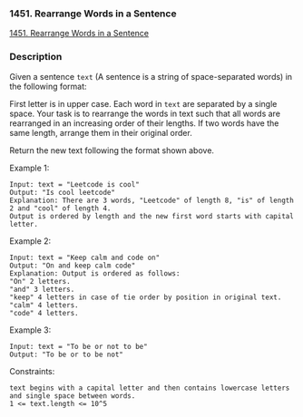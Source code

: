 ### 1451. Rearrange Words in a Sentence

[1451. Rearrange Words in a Sentence](https://leetcode.com/problems/rearrange-words-in-a-sentence/)

### Description

Given a sentence `text` (A sentence is a string of space-separated words) in the following format:

First letter is in upper case.
Each word in `text` are separated by a single space.
Your task is to rearrange the words in text such that all words are rearranged in an increasing order of their lengths. If two words have the same length, arrange them in their original order.

Return the new text following the format shown above.

Example 1:
```
Input: text = "Leetcode is cool"
Output: "Is cool leetcode"
Explanation: There are 3 words, "Leetcode" of length 8, "is" of length 2 and "cool" of length 4.
Output is ordered by length and the new first word starts with capital letter.
```
Example 2:
```
Input: text = "Keep calm and code on"
Output: "On and keep calm code"
Explanation: Output is ordered as follows:
"On" 2 letters.
"and" 3 letters.
"keep" 4 letters in case of tie order by position in original text.
"calm" 4 letters.
"code" 4 letters.
```
Example 3:
```
Input: text = "To be or not to be"
Output: "To be or to be not"
```

Constraints:
```
text begins with a capital letter and then contains lowercase letters and single space between words.
1 <= text.length <= 10^5
```
